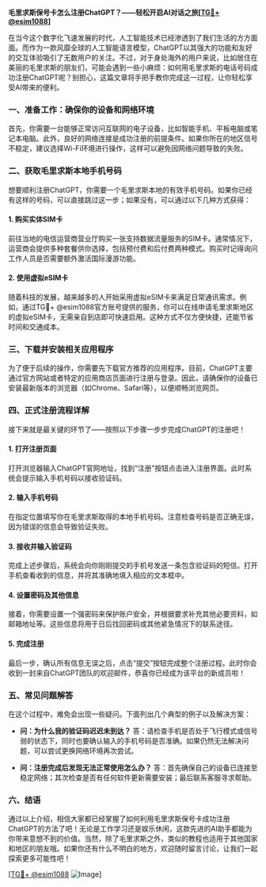 **毛里求斯保号卡怎么注册ChatGPT？——轻松开启AI对话之旅[[TG💪+ @esim1088](https://t.me/s/esim1088)]**

在当今这个数字化飞速发展的时代，人工智能技术已经渗透到了我们生活的方方面面。而作为一款风靡全球的人工智能语言模型，ChatGPT以其强大的功能和友好的交互体验吸引了无数用户的关注。不过，对于身处海外的用户来说，比如居住在美丽的毛里求斯的朋友们，可能会遇到一些小麻烦：如何用毛里求斯的电话号码成功注册ChatGPT呢？别担心，这篇文章将手把手教你完成这一过程，让你轻松享受AI带来的便利。

### 一、准备工作：确保你的设备和网络环境

首先，你需要一台能够正常访问互联网的电子设备，比如智能手机、平板电脑或笔记本电脑。此外，良好的网络连接是成功注册的前提条件。如果你所在的地区信号不稳定，建议选择Wi-Fi环境进行操作，这样可以避免因网络问题导致的失败。

### 二、获取毛里求斯本地手机号码

想要顺利注册ChatGPT，你需要一个毛里求斯本地的有效手机号码。如果你已经有这样的号码，可以直接跳过这一步；如果没有，可以通过以下几种方式获得：

#### 1. 购买实体SIM卡
前往当地的电信运营商营业厅购买一张支持数据流量服务的SIM卡。通常情况下，运营商会提供多种套餐供你选择，包括预付费和后付费两种模式。购买时记得询问工作人员是否需要额外激活国际漫游功能。

#### 2. 使用虚拟eSIM卡
随着科技的发展，越来越多的人开始采用虚拟eSIM卡来满足日常通讯需求。例如，通过TG💪+ @esim1088官方账号提供的服务，你可以在线申请毛里求斯地区的虚拟eSIM卡，无需亲自到店即可快速启用。这种方式不仅方便快捷，还能节省时间和交通成本。

### 三、下载并安装相关应用程序

为了便于后续的操作，你需要先下载官方推荐的应用程序。目前，ChatGPT主要通过官方网站或者特定的应用商店页面进行注册与登录。因此，请确保你的设备已安装最新版本的浏览器（如Chrome、Safari等），以便顺畅浏览网页。

### 四、正式注册流程详解

接下来就是最关键的环节了——按照以下步骤一步步完成ChatGPT的注册吧！

#### 1. 打开注册页面
打开浏览器输入ChatGPT官网地址，找到“注册”按钮点击进入注册界面。此时系统会提示输入手机号码以接收验证码。

#### 2. 输入手机号码
在指定位置填写你在毛里求斯取得的本地手机号码。注意检查号码是否正确无误，因为错误的信息会导致验证失败。

#### 3. 接收并输入验证码
完成上述步骤后，系统会向你刚刚提交的手机号发送一条包含验证码的短信。打开手机查看收到的信息，并将其准确地填入相应的文本框中。

#### 4. 设置密码及其他信息
接着，你需要设置一个强密码来保护账户安全，并根据要求补充其他必要资料，如邮箱地址等。这些信息将用于日后找回密码或其他紧急情况下的联系途径。

#### 5. 完成注册
最后一步，确认所有信息无误之后，点击“提交”按钮完成整个注册过程。此时你会收到一封来自ChatGPT团队的欢迎邮件，恭喜你已经成为该平台的新成员啦！

### 五、常见问题解答

在这个过程中，难免会出现一些疑问。下面列出几个典型的例子以及解决方案：

- **问：为什么我的验证码迟迟未到达？**
  答：请检查手机是否处于飞行模式或信号弱的状态下，同时也要确认输入的手机号码是否准确。如果仍然无法解决问题，可以尝试更换网络环境再次尝试。

- **问：注册完成后发现无法正常使用怎么办？**
  答：首先确保自己的设备已连接至稳定网络；其次检查是否有任何软件更新需要安装；最后联系客服寻求帮助。

### 六、结语

通过以上介绍，相信大家都已经掌握了如何利用毛里求斯保号卡成功注册ChatGPT的方法了吧！无论是工作学习还是娱乐休闲，这款先进的AI助手都能为你带来意想不到的价值。当然，除了毛里求斯之外，类似的教程也适用于其他国家和地区的朋友哦。如果你还有什么不明白的地方，欢迎随时留言讨论，让我们一起探索更多可能性吧！

[[TG💪+ @esim1088](https://t.me/s/esim1088) ![Image](https://i.postimg.cc/4NQfJmqS/Snipaste-2025-05-13-00-14-12.png)]